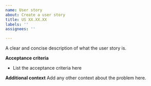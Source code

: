 ```yaml
---
name: User story
about: Create a user story
title: US XX.XX.XX
labels: ''
assignees: ''

---
```


A clear and concise description of what the user story is.

**Acceptance criteria**
- List the acceptance criteria here

**Additional context**
Add any other context about the problem here.
